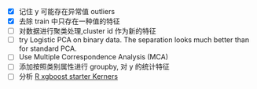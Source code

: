 - [x] 记住 y 可能存在异常值 outliers
- [x] 去除 train 中只存在一种值的特征
- [ ] 对数据进行聚类处理,cluster id 作为新的特征
- [ ] try Logistic PCA on binary data. The separation looks much better than for standard PCA.
- [ ] Use Multiple Correspondence Analysis (MCA)
- [ ] 添加按照类别属性进行 groupby, 对 y 的统计特征
- [ ] 分析 [R xgboost starter Kerners](https://www.kaggle.com/nigelcarpenter/simple-xgboost-starter)
